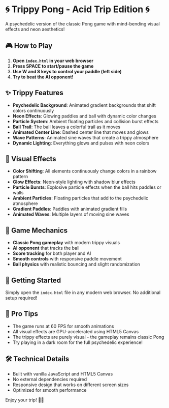 # 🌀 Trippy Pong - Acid Trip Edition 🌀

A psychedelic version of the classic Pong game with mind-bending visual effects and neon aesthetics!

## 🎮 How to Play

1. **Open `index.html` in your web browser**
2. **Press SPACE to start/pause the game**
3. **Use W and S keys to control your paddle (left side)**
4. **Try to beat the AI opponent!**

## ✨ Trippy Features

- **Psychedelic Background**: Animated gradient backgrounds that shift colors continuously
- **Neon Effects**: Glowing paddles and ball with dynamic color changes
- **Particle System**: Ambient floating particles and collision burst effects
- **Ball Trail**: The ball leaves a colorful trail as it moves
- **Animated Center Line**: Dashed center line that moves and glows
- **Wave Patterns**: Animated sine waves that create a trippy atmosphere
- **Dynamic Lighting**: Everything glows and pulses with neon colors

## 🎨 Visual Effects

- **Color Shifting**: All elements continuously change colors in a rainbow pattern
- **Glow Effects**: Neon-style lighting with shadow blur effects
- **Particle Bursts**: Explosive particle effects when the ball hits paddles or walls
- **Ambient Particles**: Floating particles that add to the psychedelic atmosphere
- **Gradient Paddles**: Paddles with animated gradient fills
- **Animated Waves**: Multiple layers of moving sine waves

## 🎯 Game Mechanics

- **Classic Pong gameplay** with modern trippy visuals
- **AI opponent** that tracks the ball
- **Score tracking** for both player and AI
- **Smooth controls** with responsive paddle movement
- **Ball physics** with realistic bouncing and slight randomization

## 🚀 Getting Started

Simply open the `index.html` file in any modern web browser. No additional setup required!

## 🎵 Pro Tips

- The game runs at 60 FPS for smooth animations
- All visual effects are GPU-accelerated using HTML5 Canvas
- The trippy effects are purely visual - the gameplay remains classic Pong
- Try playing in a dark room for the full psychedelic experience!

## 🛠️ Technical Details

- Built with vanilla JavaScript and HTML5 Canvas
- No external dependencies required
- Responsive design that works on different screen sizes
- Optimized for smooth performance

Enjoy your trip! 🌈✨ 